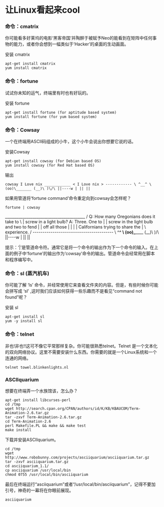 # 让Linux看起来cool

### 命令：cmatrix

你可能看多好莱坞的电影‘黑客帝国’并陶醉于被赋予Neo的能看到在矩阵中任何事物的能力，或者你会想到一幅类似于‘Hacker’的桌面的生动画面。

安装 cmatrix

```
apt-get install cmatrix 
yum install cmatrix
```

### 命令：fortune

试试你未知的运气，终端里有时也有好玩的。

安装 fortune

```
apt-get install fortune (for aptitude based system) 
yum install fortune (for yum based system) 
```

### 命令：Cowsay

一个在终端用ASCII码组成的小牛，这个小牛会说出你想要它说的话。

安装Cowsay

```
apt-get install cowsay (for Debian based OS) 
yum install cowsay (for Red Hat based OS)
```

输出

```
cowsay I Love nix ____________ < I Love nix > ------------ \ ^__^ \ (oo)\_______ (__)\ )\/\ ||----w | || ||
```

如果用管道将‘fortune command’命令重定向到cowsay会怎样呢？

```
fortune | cowsay
```

_________________________________________ / Q: How many Oregonians does it take to \ | screw in a light bulb? A: Three. One to | | screw in the light bulb and two to fend | | off all those | | | | Californians trying to share the | \ experience. / ----------------------------------------- \ ^__^ \ (oo)\_______ (__)\ )\/\ ||----w | || ||

提示：‘|’是管道命令符。通常它是将一个命令的输出作为下一个命令的输入。在上面的例子中‘fortune’的输出作为‘cowsay’命令的输出。管道命令会经常用在脚本和程序编写中。


### 命令：sl (蒸汽机车)

你可能了解 ‘ls’ 命令，并经常使用它来查看文件夹的内容。但是，有些时候你可能会拼写成 ‘sl’ ,这时我们应该如何获得一些乐趣而不是看见“command not found”呢？

安装 sl

```
apt-get install sl
yum -y install sl 
```

### 命令：telnet

非也!非也!!这可不像它平常那样复杂。你可能很熟悉telnet。Telnet 是一个文本化的双向网络协议。这里不需要安装什么东西。你需要的就是一个Linux系统和一个连通的网络。

```
telnet towel.blinkenlights.nl
```

### ASCIIquarium

想要在终端弄一个水族馆该，怎么办？

```
apt-get install libcurses-perl 
cd /tmp 
wget http://search.cpan.org/CPAN/authors/id/K/KB/KBAUCOM/Term-Animation-2.6.tar.gz
tar -zxvf Term-Animation-2.6.tar.gz 
cd Term-Animation-2.6
perl Makefile.PL && make && make test 
make install
```

下载并安装ASCIIquarium。

```
cd /tmp
wget http://www.robobunny.com/projects/asciiquarium/asciiquarium.tar.gz
tar -zxvf asciiquarium.tar.gz
cd asciiquarium_1.1/ 
cp asciiquarium /usr/local/bin 
chmod 0755 /usr/local/bin/asciiquarium
```

最后在终端运行“asciiquarium”或者“/usr/local/bin/asciiquarium”，记得不要加引号，神奇的一幕将在你眼前展现。

```
asciiquarium
```

